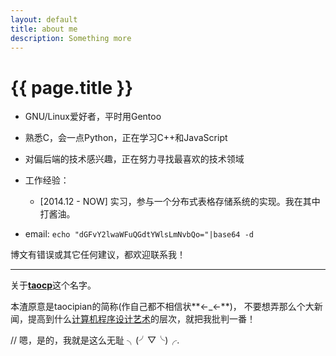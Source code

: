 ```yaml
---
layout: default
title: about me
description: Something more
---
```


{{ page.title }}
================

* GNU/Linux爱好者，平时用Gentoo

* 熟悉C，会一点Python，正在学习C++和JavaScript

* 对偏后端的技术感兴趣，正在努力寻找最喜欢的技术领域

* 工作经验：
  - [2014.12 - NOW] 实习，参与一个分布式表格存储系统的实现。我在其中打酱油。

* email: `echo "dGFvY2lwaWFuQGdtYWlsLmNvbQo="|base64 -d`

博文有错误或其它任何建议，都欢迎联系我！

---

关于[**taocp**](https://www.google.com/#q=taocp)这个名字。

本渣原意是taocipian的简称(作自己都不相信状**←_←**)，
不要想弄那么个大新闻，提高到什么[计算机程序设计艺术](https://www.google.com/#q=taocp)的层次，就把我批判一番！

// 嗯，是的，我就是这么无耻 ╮(╯▽╰)╭.
